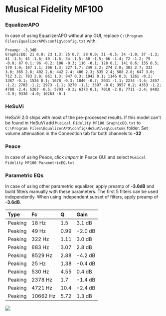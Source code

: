 # Musical Fidelity MF100

### EqualizerAPO
In case of using EqualizerAPO without any GUI, replace `C:\Program Files\EqualizerAPO\config\config.txt`
with:
```
Preamp: -3.3dB
GraphicEQ: 21 0.0; 23 1.3; 25 0.7; 28 0.0; 31 -0.5; 34 -1.0; 37 -1.3; 41 -1.5; 45 -1.6; 49 -1.6; 54 -1.5; 60 -1.5; 66 -1.4; 72 -1.2; 79 -0.8; 87 0.1; 96 -0.2; 106 -0.3; 116 -0.1; 128 0.1; 141 0.6; 155 0.5; 170 1.0; 187 1.1; 206 1.3; 227 1.7; 249 2.2; 274 2.8; 302 2.7; 332 3.0; 365 2.8; 402 2.6; 442 2.4; 486 2.3; 535 2.4; 588 2.8; 647 3.0; 712 3.2; 783 2.8; 861 1.3; 947 0.3; 1042 0.1; 1146 0.3; 1261 -0.2; 1387 -0.1; 1526 0.1; 1678 -0.3; 1846 -0.7; 2031 -1.1; 2234 -1.4; 2457 -1.2; 2703 -1.2; 2973 -1.1; 3270 -1.1; 3597 -0.8; 3957 0.2; 4353 -1.2; 4788 -2.4; 5267 -0.5; 5793 -0.2; 6373 0.1; 7010 -2.8; 7711 -2.4; 8482 -3.9; 9330 -4.0; 10263 -0.1
```

### HeSuVi
HeSuVi 2.0 ships with most of the pre-processed results. If this model can't be found in HeSuVi add
`Musical Fidelity MF100 GraphicEQ.txt` to `C:\Program Files\EqualizerAPO\config\HeSuVi\eq\custom\` folder.
Set volume attenuation in the Connection tab for both channels to **-32**

### Peace
In case of using Peace, click *Import* in Peace GUI and select `Musical Fidelity MF100 ParametricEQ.txt`.

### Parametric EQs
In case of using other parametric equalizer, apply preamp of **-3.6dB** and build filters manually
with these parameters. The first 5 filters can be used independently.
When using independent subset of filters, apply preamp of **-3.6dB**.

| Type    | Fc       |     Q | Gain    |
|:--------|:---------|:------|:--------|
| Peaking | 18 Hz    |  1.5  | 3.1 dB  |
| Peaking | 49 Hz    |  0.99 | -2.0 dB |
| Peaking | 322 Hz   |  1.11 | 3.0 dB  |
| Peaking | 683 Hz   |  3.07 | 2.8 dB  |
| Peaking | 8529 Hz  |  2.88 | -4.2 dB |
| Peaking | 25 Hz    |  1.38 | -0.4 dB |
| Peaking | 530 Hz   |  4.55 | 0.4 dB  |
| Peaking | 2378 Hz  |  1.7  | -1.4 dB |
| Peaking | 4721 Hz  | 10.4  | -2.4 dB |
| Peaking | 10662 Hz |  5.72 | 1.3 dB  |

![](https://raw.githubusercontent.com/jaakkopasanen/AutoEq/master/results/innerfidelity/sbaf-serious/Musical%20Fidelity%20MF100/Musical%20Fidelity%20MF100.png)